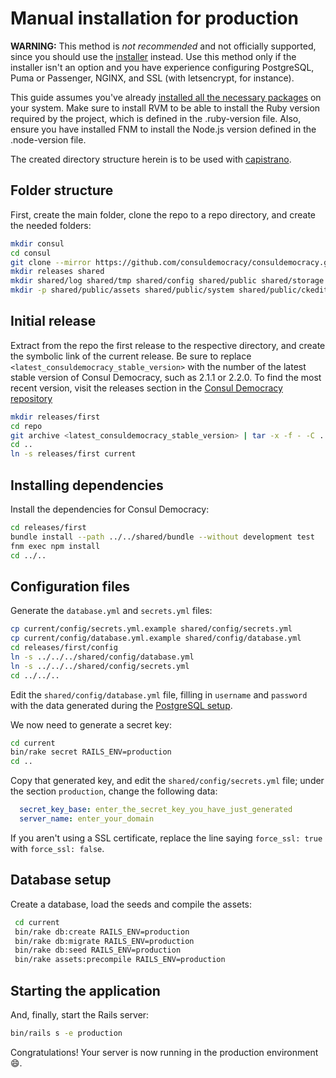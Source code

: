 # Manual installation for production

**WARNING:** This method is *not recommended* and not officially supported, since you should use the [installer](https://github.com/consuldemocracy/installer) instead. Use this method only if the installer isn't an option and you have experience configuring PostgreSQL, Puma or Passenger, NGINX, and SSL (with letsencrypt, for instance).

This guide assumes you've already [installed all the necessary packages](prerequisites.md) on your system. Make sure to install RVM to be able to install the Ruby version required by the project, which is defined in the .ruby-version file. Also, ensure you have installed FNM to install the Node.js version defined in the .node-version file.

The created directory structure herein is to be used with [capistrano](https://capistranorb.com/documentation/getting-started/structure/).

## Folder structure

First, create the main folder, clone the repo to a repo directory, and create the needed folders:

```bash
mkdir consul
cd consul
git clone --mirror https://github.com/consuldemocracy/consuldemocracy.git repo
mkdir releases shared
mkdir shared/log shared/tmp shared/config shared/public shared/storage
mkdir -p shared/public/assets shared/public/system shared/public/ckeditor_assets shared/public/machine_learning/data
```

## Initial release

Extract from the repo the first release to the respective directory, and create the symbolic link of the current release. Be sure to replace `<latest_consuldemocracy_stable_version>` with the number of the latest stable version of Consul Democracy, such as 2.1.1 or 2.2.0. To find the most recent version, visit the releases section in the [Consul Democracy repository](https://github.com/consuldemocracy/consuldemocracy/releases)

```bash
mkdir releases/first
cd repo
git archive <latest_consuldemocracy_stable_version> | tar -x -f - -C ../releases/first
cd ..
ln -s releases/first current
```

## Installing dependencies

Install the dependencies for Consul Democracy:

```bash
cd releases/first
bundle install --path ../../shared/bundle --without development test
fnm exec npm install
cd ../..
```

## Configuration files

Generate the `database.yml` and `secrets.yml` files:

```bash
cp current/config/secrets.yml.example shared/config/secrets.yml
cp current/config/database.yml.example shared/config/database.yml
cd releases/first/config
ln -s ../../../shared/config/database.yml
ln -s ../../../shared/config/secrets.yml
cd ../../..
```

Edit the `shared/config/database.yml` file, filling in `username` and `password` with the data generated during the [PostgreSQL setup](debian.md#postgresql).

We now need to generate a secret key:

```bash
cd current
bin/rake secret RAILS_ENV=production
cd ..
```

Copy that generated key, and edit the `shared/config/secrets.yml` file; under the section `production`, change the following data:

```yaml
  secret_key_base: enter_the_secret_key_you_have_just_generated
  server_name: enter_your_domain
```

If you aren't using a SSL certificate, replace the line saying `force_ssl: true` with `force_ssl: false`.

## Database setup

Create a database, load the seeds and compile the assets:

```bash
 cd current
 bin/rake db:create RAILS_ENV=production
 bin/rake db:migrate RAILS_ENV=production
 bin/rake db:seed RAILS_ENV=production
 bin/rake assets:precompile RAILS_ENV=production
```

## Starting the application

And, finally, start the Rails server:

```bash
bin/rails s -e production
```

Congratulations! Your server is now running in the production environment :smile:.
